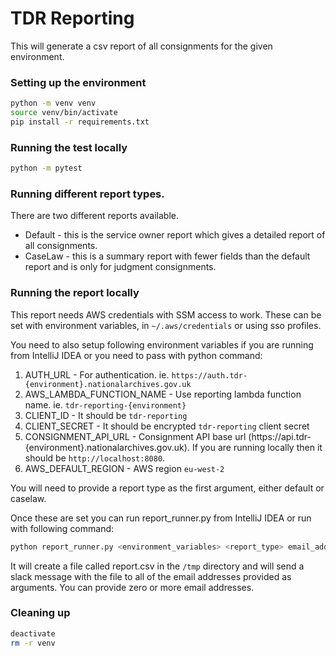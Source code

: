 # TDR Reporting
This will generate a csv report of all consignments for the given environment.

### Setting up the environment
```bash
python -m venv venv
source venv/bin/activate
pip install -r requirements.txt
```

### Running the test locally
```bash
python -m pytest
```

### Running different report types.
There are two different reports available.
* Default - this is the service owner report which gives a detailed report of all consignments.
* CaseLaw - this is a summary report with fewer fields than the default report and is only for judgment consignments.

### Running the report locally
This report needs AWS credentials with SSM access to work. These can be set with environment variables, in `~/.aws/credentials` or using sso profiles.

You need to also setup following environment variables if you are running from IntelliJ IDEA or you need to pass with python command:

1. AUTH_URL - For authentication. ie. `https://auth.tdr-{environment}.nationalarchives.gov.uk`
2. AWS_LAMBDA_FUNCTION_NAME - Use reporting lambda function name. ie. `tdr-reporting-{environment}`
3. CLIENT_ID - It should be `tdr-reporting`
4. CLIENT_SECRET - It should be encrypted `tdr-reporting` client secret
5. CONSIGNMENT_API_URL - Consignment API base url (https://api.tdr-{environment}.nationalarchives.gov.uk). If you are running locally then it should be `http://localhost:8080`.
6. AWS_DEFAULT_REGION -  AWS region `eu-west-2`

You will need to provide a report type as the first argument, either default or caselaw.

Once these are set you can run report_runner.py from IntelliJ IDEA or run with following command:
```bash
python report_runner.py <environment_variables> <report_type> email_address_1 email_address_2
```

It will create a file called report.csv in the `/tmp` directory and  will send a slack message with the file to all of the email addresses provided as arguments. You can provide zero or more email addresses.

### Cleaning up
```bash
deactivate
rm -r venv
```
